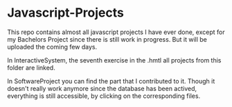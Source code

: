 # Javascript-Projects

This repo contains almost all javascript projects I have ever done, except for my Bachelors Project since there is still work in progress. But it will be
uploaded the coming few days.


In InteractiveSystem, the seventh exercise in the .hmtl all projects from this folder are linked.


In SoftwareProject you can find the part that I contributed to it. Though it doesn't really work anymore since the database has been actived, everything is still 
accessible, by clicking on the corresponding files.
